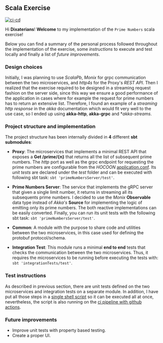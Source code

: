 ## Scala Exercise

[![ci-cd](https://github.com/paualarco/prime-numbers-exercise/workflows/build/badge.svg)](https://github.com/paualarco/prime-numbers-exercise/actions)

Hi **Dixaterians**! **Welcome** to my implementation of the `Prime Numbers` scala exercise!

Below you can find a summary of the personal process followed throughout the implementation of the exercise,
some _instructions_ to execute and test locally and finally a list of _future improvements_.

### Design choices

Initially, I was planning to use _ScalaPb_, _Monix_ for grpc communication between the two microservices, and _http4s_ for the Proxy's _REST API_.
Then I realized that the exercise required to be designed in a streaming request fashion on the server side, 
since this way we ensure a good performance of the application in cases where for example the request for prime numbers has to return an extensive list.
Therefore, I found an example of a _streaming http response_ in the _akka_ documentation which would 
fit very well to the use case, so I ended up using **akka-http**, **akka-grpc** and **akka-streams*.

### Project structure and implementation 

The project structure has been internally divided in **4** different **sbt submodules**:

- **Proxy**: The microservices that implements a minimal REST API that exposes a **Get /prime/{n}** that returns all the list of subsequent prime numbers.
  The _http_ port as well as the grpc endpoint for requesting the prime numbers are configurable from the _HOCOON_ [application.conf](/proxy/src/main/resources/application.conf).
  Its _unit tests_ are declared under the _test_ folder and can be executed with following sbt task: `sbt 'primeNumbersServer/test'`.
  
- **Prime Numbers Server**: The service that implements the gRPC server that given a single limit number, it returns in streaming all its subsequents 
  prime numbers. I decided to use the _Monix_ **Observable** data type instead of _Akka's_ **Source** for implementing the logic of emitting only its prime numbers. 
  The both reactive implementations can be easily converted.
  Finally, you can run its unit tests with the following sbt task: `sbt 'primeNumbersServer/test'`.
  
- **Common**: A module with the purpose to share code and utilities between the two microservices, in this case used for defining the protobuf protocol/schema.

- **Integration Test**: This module runs a minimal **end to end** tests that checks the communication between the two microservices. 
  Thus, it requires the microservices to be running before executing the tests with: `sbt 'integrationTests/test'`. 

### Test instructions
As described in previous section, there are unit tests defined on the two microservices and integration tests on a separate module. 
In addition, I have put all those steps in a [single shell script](ci-cd-pipeline.sh) so it can be executed all at once, nevertheless, 
the script is also running on the [ci pipeline with github actions](https://github.com/paualarco/prime-numbers-exercise/actions).

### Future improvements
- Improve unit tests with property based testing.
- Create a proper UI.
